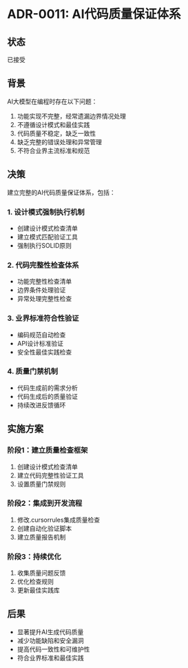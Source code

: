 # ADR-0011: AI代码质量保证体系

## 状态
已接受

## 背景
AI大模型在编程时存在以下问题：
1. 功能实现不完整，经常遗漏边界情况处理
2. 不遵循设计模式和最佳实践
3. 代码质量不稳定，缺乏一致性
4. 缺乏完整的错误处理和异常管理
5. 不符合业界主流标准和规范

## 决策
建立完整的AI代码质量保证体系，包括：

### 1. 设计模式强制执行机制
- 创建设计模式检查清单
- 建立模式匹配验证工具
- 强制执行SOLID原则

### 2. 代码完整性检查体系
- 功能完整性检查清单
- 边界条件处理验证
- 异常处理完整性检查

### 3. 业界标准符合性验证
- 编码规范自动检查
- API设计标准验证
- 安全性最佳实践检查

### 4. 质量门禁机制
- 代码生成前的需求分析
- 代码生成后的质量验证
- 持续改进反馈循环

## 实施方案

### 阶段1：建立质量检查框架
1. 创建设计模式检查清单
2. 建立代码完整性验证工具
3. 设置质量门禁规则

### 阶段2：集成到开发流程
1. 修改.cursorrules集成质量检查
2. 创建自动化验证脚本
3. 建立质量报告机制

### 阶段3：持续优化
1. 收集质量问题反馈
2. 优化检查规则
3. 更新最佳实践库

## 后果
- 显著提升AI生成代码质量
- 减少功能缺陷和安全漏洞
- 提高代码一致性和可维护性
- 符合业界标准和最佳实践